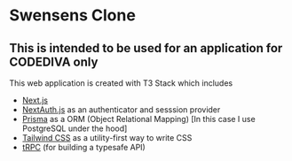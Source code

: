 # Swensens Clone

## This is intended to be used for an application for CODEDIVA only

This web application is created with T3 Stack which includes

- [Next.js](https://nextjs.org)
- [NextAuth.js](https://next-auth.js.org) as an authenticator and sesssion provider
- [Prisma](https://prisma.io) as a ORM (Object Relational Mapping) [In this case I use PostgreSQL under the hood]
- [Tailwind CSS](https://tailwindcss.com) as a utility-first way to write CSS
- [tRPC](https://trpc.io) (for building a typesafe API)

